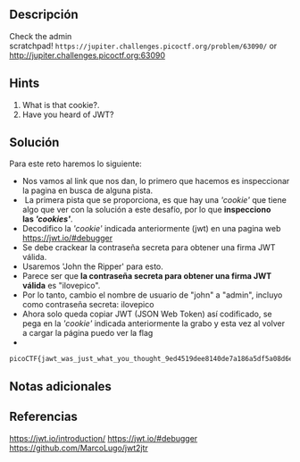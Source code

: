 ## **Descripción**
Check the admin scratchpad! `https://jupiter.challenges.picoctf.org/problem/63090/` or http://jupiter.challenges.picoctf.org:63090
## Hints
1. What is that cookie?.
2. Have you heard of JWT?
## **Solución** 
Para este reto haremos lo siguiente:
- Nos vamos al link que nos dan, lo primero que hacemos es inspeccionar la pagina en busca de alguna pista.
-  La primera pista que se proporciona, es que hay una _'cookie'_ que tiene algo que ver con la solución a este desafío, por lo que **inspecciono las _'cookies'_**.
- Decodifico la _'cookie'_ indicada anteriormente (jwt) en una pagina web https://jwt.io/#debugger
- Se debe crackear la contraseña secreta para obtener una firma JWT válida.
- Usaremos  'John the Ripper' para esto.
- Parece ser que **la contraseña secreta para obtener una firma JWT válida** es "ilovepico".
- Por lo tanto, cambio el nombre de usuario de "john" a "admin", incluyo como contraseña secreta: ilovepico
- Ahora solo queda copiar JWT (JSON Web Token) así codificado, se pega en la _'cookie'_ indicada anteriormente la grabo y esta vez al volver a cargar la página puedo ver la flag
- 
```
picoCTF{jawt_was_just_what_you_thought_9ed4519dee8140de7a186a5df5a08d6e}.

```

## **Notas adicionales**

## **Referencias**
https://jwt.io/introduction/
https://jwt.io/#debugger
https://github.com/MarcoLugo/jwt2jtr
